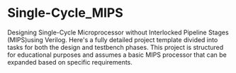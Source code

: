 # Single-Cycle_MIPS
Designing Single-Cycle Microprocessor without Interlocked Pipeline Stages (MIPS)using Verilog. Here's a fully detailed project template divided into tasks for both the design and testbench phases. This project is structured for educational purposes and assumes a basic MIPS processor that can be expanded based on specific requirements.
